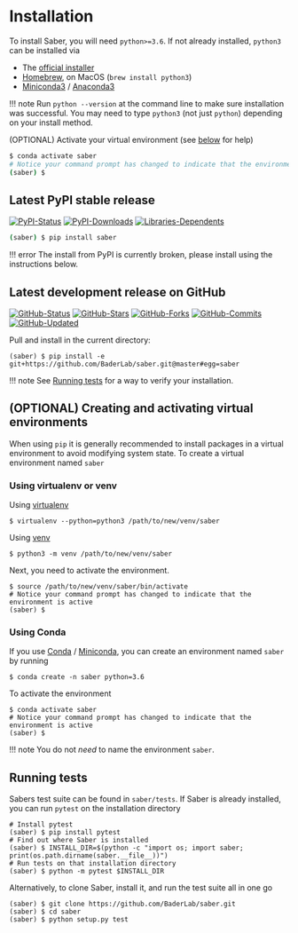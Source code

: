 # Installation

To install Saber, you will need `python>=3.6`. If not already installed, `python3` can be installed via

- The [official installer](https://www.python.org/downloads/)
- [Homebrew](https://brew.sh), on MacOS (`brew install python3`)
- [Miniconda3](https://conda.io/miniconda.html) / [Anaconda3](https://www.anaconda.com/download/)

!!! note
    Run `python --version` at the command line to make sure installation was successful. You may need to type `python3` (not just `python`) depending on your install method.

(OPTIONAL) Activate your virtual environment (see [below](#optional-creating-and-activating-virtual-environments) for help)

```sh
$ conda activate saber
# Notice your command prompt has changed to indicate that the environment is active
(saber) $
```

## Latest PyPI stable release

[![PyPI-Status](https://img.shields.io/pypi/v/saber.svg?colorB=blue&style=flat-square)](https://pypi.org/project/saber/)
[![PyPI-Downloads](https://img.shields.io/pypi/dm/saber.svg?colorB=blue&style=flat-square&logo=python&logoColor=white)](https://pypi.org/project/saber)
[![Libraries-Dependents](https://img.shields.io/librariesio/dependent-repos/pypi/saber.svg?colorB=blue&style=flat-square&logo=koding&logoColor=white)](https://github.com/baderlab/saber/network/dependents)

```sh
(saber) $ pip install saber
```

!!! error
    The install from PyPI is currently broken, please install using the instructions below.

## Latest development release on GitHub

[![GitHub-Status](https://img.shields.io/github/tag-date/baderlab/saber.svg?logo=github&style=flat-square)](https://github.com/baderlab/saber/releases)
[![GitHub-Stars](https://img.shields.io/github/stars/baderlab/saber.svg?logo=github&label=stars&style=flat-square)](https://github.com/baderlab/saber/stargazers)
[![GitHub-Forks](https://img.shields.io/github/forks/baderlab/saber.svg?colorB=blue&logo=github&logoColor=white&style=flat-square)](https://github.com/BaderLab/saber/network/members)
[![GitHub-Commits](https://img.shields.io/github/commit-activity/y/baderlab/saber.svg?logo=git&logoColor=white&style=flat-square)](https://github.com/baderlab/saber/graphs/commit-activity)
[![GitHub-Updated](https://img.shields.io/github/last-commit/baderlab/saber.svg?colorB=blue&logo=github&style=flat-square)](https://github.com/baderlab/saber/pulse)

Pull and install in the current directory:

```
(saber) $ pip install -e git+https://github.com/BaderLab/saber.git@master#egg=saber
```

!!! note
    See [Running tests](#running-tests) for a way to verify your installation.

## (OPTIONAL) Creating and activating virtual environments

When using `pip` it is generally recommended to install packages in a virtual environment to avoid modifying system state. To create a virtual environment named `saber`

### Using virtualenv or venv

Using [virtualenv](https://virtualenv.pypa.io/en/stable/)

```
$ virtualenv --python=python3 /path/to/new/venv/saber
```

Using [venv](https://docs.python.org/3/library/venv.html)

```
$ python3 -m venv /path/to/new/venv/saber
```

Next, you need to activate the environment.

```
$ source /path/to/new/venv/saber/bin/activate
# Notice your command prompt has changed to indicate that the environment is active
(saber) $
```

### Using Conda

If you use [Conda](https://conda.io/docs/) / [Miniconda](https://repo.continuum.io/miniconda/Miniconda3-latest-Linux-x86_64.sh), you can create an environment named `saber` by running

```
$ conda create -n saber python=3.6
```

To activate the environment

```
$ conda activate saber
# Notice your command prompt has changed to indicate that the environment is active
(saber) $
```

!!! note
    You do not _need_ to name the environment `saber`.

## Running tests

Sabers test suite can be found in `saber/tests`. If Saber is already installed, you can run `pytest` on the installation directory

```
# Install pytest
(saber) $ pip install pytest
# Find out where Saber is installed
(saber) $ INSTALL_DIR=$(python -c "import os; import saber; print(os.path.dirname(saber.__file__))")
# Run tests on that installation directory
(saber) $ python -m pytest $INSTALL_DIR
```

Alternatively, to clone Saber, install it, and run the test suite all in one go

```
(saber) $ git clone https://github.com/BaderLab/saber.git
(saber) $ cd saber
(saber) $ python setup.py test
```

